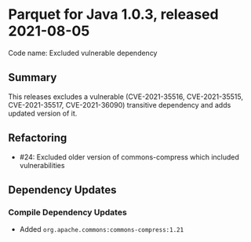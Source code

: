# Parquet for Java 1.0.3, released 2021-08-05

Code name: Excluded vulnerable dependency

## Summary

This releases excludes a vulnerable (CVE-2021-35516, CVE-2021-35515, CVE-2021-35517, CVE-2021-36090) transitive dependency and adds updated version of it.

## Refactoring

* #24: Excluded older version of commons-compress which included vulnerabilities

## Dependency Updates

### Compile Dependency Updates

* Added `org.apache.commons:commons-compress:1.21`
